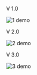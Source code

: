 V 1.0

![1 demo](https://github.com/user-attachments/assets/ff6bb867-d4c1-4492-9605-449e52f87ab3)


V 2.0

![2 demo](https://github.com/user-attachments/assets/52104722-2e3a-4414-a05f-008ab1b5b582)

V 3.0

![3 demo](https://github.com/user-attachments/assets/160d8a40-eca4-4af8-963f-2bf0d24d6586)
